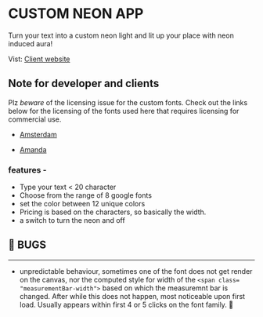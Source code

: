 # CUSTOM NEON APP

Turn your text into a custom neon light and lit up your place with neon induced aura!

Vist: [Client website](...)

## Note for developer and clients

Plz _beware_ of the licensing issue for the custom fonts.
Check out the links below for the licensing of the fonts used here that requires licensing for commercial use.

- [Amsterdam](https://www.cdnfonts.com/amsterdam-2.font)

- [Amanda](https://www.cdnfonts.com/amanda.font)

### features -

- Type your text < 20 character
- Choose from the range of 8 google fonts
- set the color between 12 unique colors
- Pricing is based on the characters, so basically the width.
- a switch to turn the neon and off

## :bug: BUGS

---

- unpredictable behaviour, sometimes one of the font does not get render on the canvas, nor the computed style for width of the `<span class= "measurementBar-width">` based on which the measuremnt bar is changed. After while this does not happen, most noticeable upon first load. Usually appears within first 4 or 5 clicks on the font family. 😬
